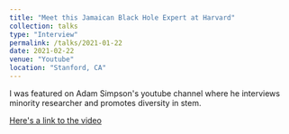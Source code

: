 ```yaml
---
title: "Meet this Jamaican Black Hole Expert at Harvard"
collection: talks
type: "Interview"
permalink: /talks/2021-01-22
date: 2021-02-22
venue: "Youtube"
location: "Stanford, CA"
---
```


I was featured on Adam Simpson's youtube channel where he interviews minority researcher and promotes diversity in stem.

[Here's a link to the video](https://www.youtube.com/watch?v=LT7ARc7dMu4)
